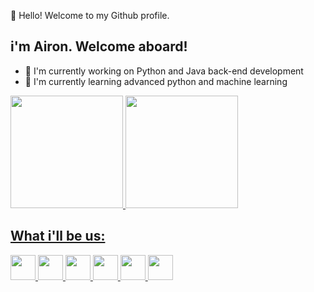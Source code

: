  👋 Hello! Welcome to my Github profile.
## i'm Airon. Welcome aboard!


- 🔭 I'm currently working on Python and Java back-end development
- 🌱 I'm currently learning advanced python and machine learning

<div>
<a href="https://github.com/aironassuncao">
<img loading="lazy" height="180em" src="https://github-readme-stats.vercel.app/api/top-langs/?username=aironassuncao&layout=compact&langs_count=7&theme=dark"/>
<img loading="lazy" height="180em" src="https://github-readme-stats.vercel.app/api?username=aironassuncao&show_icons=true&theme=dark&include_all_commits=true&count_private=true"/>
</div>

 ## What i'll be us:

<p>
<img loading="lazy" src="https://cdn.jsdelivr.net/gh/devicons/devicon/icons/html5/html5-original.svg" width="40" height="40"/>
<img loading="lazy" src="https://cdn.jsdelivr.net/gh/devicons/devicon/icons/css3/css3-original.svg" width="40 height="40" />
<img loading="lazy" src="https://cdn.jsdelivr.net/gh/devicons/devicon/icons/javascript/javascript-original.svg" width="40 height="40" />

<img loadig="lazy" src="https://cdn.jsdelivr.net/gh/devicons/devicon/icons/git/git-original.svg" width="40" height="40" />
<img loading="lazy" src="https://cdn.jsdelivr.net/gh/devicons/devicon/icons/java/java-original-wordmark.svg"  width="40" height="40" />
<img loading="lazy" src="https://cdn.jsdelivr.net/gh/devicons/devicon/icons/python/python-original.svg" width="40" height="40" />
          
          
          
</p>

